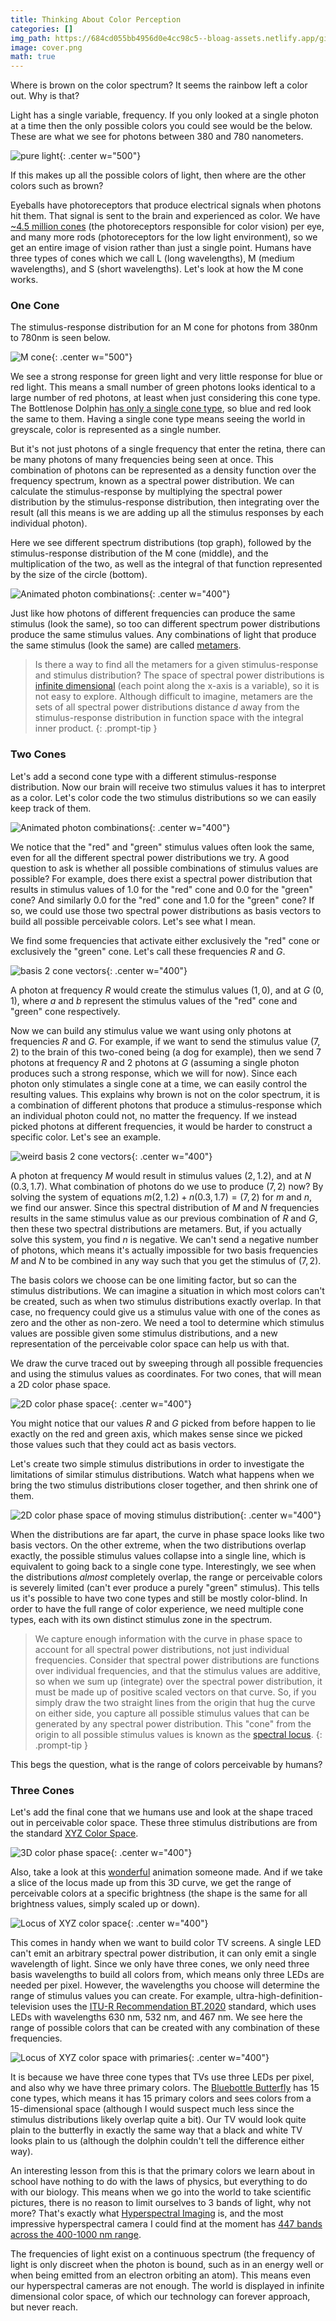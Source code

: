 ```yaml
---
title: Thinking About Color Perception
categories: []
img_path: https://684cd055bb4956d0e4cc98c5--bloag-assets.netlify.app/gifs/Color
image: cover.png
math: true
---
```


Where is brown on the color spectrum? It seems the rainbow left a color out. Why is that?

Light has a single variable, frequency. If you only looked at a single photon at a time then the only possible colors you could see would be the below. These are what we see for photons between 380 and 780 nanometers.

![pure light](colors.png){: .center w="500"}

If this makes up all the possible colors of light, then where are the other colors such as brown?

Eyeballs have photoreceptors that produce electrical signals when photons hit them. That signal is sent to the brain and experienced as color. We have [~4.5 million cones](https://www.ncbi.nlm.nih.gov/books/NBK10848) (the photoreceptors responsible for color vision) per eye, and many more rods (photoreceptors for the low light environment), so we get an entire image of vision rather than just a single point. Humans have three types of cones which we call L (long wavelengths), M (medium wavelengths), and S (short wavelengths). Let's look at how the M cone works.

### One Cone

The stimulus-response distribution for an M cone for photons from 380nm to 780nm is seen below.

![M cone](M.png){: .center w="500"}

We see a strong response for green light and very little response for blue or red light. This means a small number of green photons looks identical to a large number of red photons, at least when just considering this cone type. The Bottlenose Dolphin [has only a single cone type](https://pubmed.ncbi.nlm.nih.gov/9682867/), so blue and red look the same to them. Having a single cone type means seeing the world in greyscale, color is represented as a single number.

But it's not just photons of a single frequency that enter the retina, there can be many photons of many frequencies being seen at once. This combination of photons can be represented as a density function over the frequency spectrum, known as a spectral power distribution. We can calculate the stimulus-response by multiplying the spectral power distribution by the stimulus-response distribution, then integrating over the result (all this means is we are adding up all the stimulus responses by each individual photon).

Here we see different spectrum distributions (top graph), followed by the stimulus-response distribution of the M cone (middle), and the multiplication of the two, as well as the integral of that function represented by the size of the circle (bottom).

![Animated photon combinations](animatedCone.gif){: .center w="400"}

Just like how photons of different frequencies can produce the same stimulus (look the same), so too can different spectrum power distributions produce the same stimulus values. Any combinations of light that produce the same stimulus (look the same) are called [metamers](https://en.wikipedia.org/wiki/Metamerism_(color)).

> Is there a way to find all the metamers for a given stimulus-response and stimulus distribution? The space of spectral power distributions is [infinite dimensional](https://en.wikipedia.org/wiki/Hilbert_space) (each point along the x-axis is a variable), so it is not easy to explore. Although difficult to imagine, metamers are the sets of all spectral power distributions distance $d$ away from the stimulus-response distribution in function space with the integral inner product.
{: .prompt-tip }

### Two Cones

Let's add a second cone type with a different stimulus-response distribution. Now our brain will receive two stimulus values it has to interpret as a color. Let's color code the two stimulus distributions so we can easily keep track of them.

![Animated photon combinations](2animatedCones.gif){: .center w="400"}

We notice that the "red" and "green" stimulus values often look the same, even for all the different spectral power distributions we try. A good question to ask is whether all possible combinations of stimulus values are possible? For example, does there exist a spectral power distribution that results in stimulus values of 1.0 for the "red" cone and 0.0 for the "green" cone? And similarly 0.0 for the "red" cone and 1.0 for the "green" cone? If so, we could use those two spectral power distributions as basis vectors to build all possible perceivable colors. Let's see what I mean.

We find some frequencies that activate either exclusively the "red" cone or exclusively the "green" cone. Let's call these frequencies $R$ and $G$.

![basis 2 cone vectors](RGVecs.png){: .center w="400"}

A photon at frequency $R$ would create the stimulus values $(1, 0)$, and at $G$ $(0, 1)$, where $a$ and $b$ represent the stimulus values of the "red" cone and "green" cone respectively.

Now we can build any stimulus value we want using only photons at frequencies $R$ and $G$. For example, if we want to send the stimulus value $(7, 2)$ to the brain of this two-coned being (a dog for example), then we send 7 photons at frequency $R$ and 2 photons at $G$ (assuming a single photon produces such a strong response, which we will for now). Since each photon only stimulates a single cone at a time, we can easily control the resulting values. This explains why brown is not on the color spectrum, it is a combination of different photons that produce a stimulus-response which an individual photon could not, no matter the frequency. If we instead picked photons at different frequencies, it would be harder to construct a specific color. Let's see an example.

![weird basis 2 cone vectors](MNVecs.png){: .center w="400"}

A photon at frequency $M$ would result in stimulus values $(2, 1.2)$, and at $N$ $(0.3, 1.7)$. What combination of photons do we use to produce $(7, 2)$ now? By solving the system of equations $m (2, 1.2) + n (0.3, 1.7) = (7, 2)$ for $m$ and $n$, we find our answer. Since this spectral distribution of $M$ and $N$ frequencies results in the same stimulus value as our previous combination of $R$ and $G$, then these two spectral distributions are metamers. But, if you actually solve this system, you find $n$ is negative. We can't send a negative number of photons, which means it's actually impossible for two basis frequencies $M$ and $N$ to be combined in any way such that you get the stimulus of $(7, 2)$.

The basis colors we choose can be one limiting factor, but so can the stimulus distributions. We can imagine a situation in which most colors can't be created, such as when two stimulus distributions exactly overlap. In that case, no frequency could give us a stimulus value with one of the cones as zero and the other as non-zero. We need a tool to determine which stimulus values are possible given some stimulus distributions, and a new representation of the perceivable color space can help us with that.

We draw the curve traced out by sweeping through all possible frequencies and using the stimulus values as coordinates. For two cones, that will mean a 2D color phase space.

![2D color phase space](2dPhaseSpace.gif){: .center w="400"}

You might notice that our values $R$ and $G$ picked from before happen to lie exactly on the red and green axis, which makes sense since we picked those values such that they could act as basis vectors. 

Let's create two simple stimulus distributions in order to investigate the limitations of similar stimulus distributions. Watch what happens when we bring the two stimulus distributions closer together, and then shrink one of them.

![2D color phase space of moving stimulus distribution](animatedPhaseSpace.gif){: .center w="400"}

When the distributions are far apart, the curve in phase space looks like two basis vectors. On the other extreme, when the two distributions overlap exactly, the possible stimulus values collapse into a single line, which is equivalent to going back to a single cone type. Interestingly, we see when the distributions _almost_ completely overlap, the range or perceivable colors is severely limited (can't ever produce a purely "green" stimulus). This tells us it's possible to have two cone types and still be mostly color-blind. In order to have the full range of color experience, we need multiple cone types, each with its own distinct stimulus zone in the spectrum.

> We capture enough information with the curve in phase space to account for all spectral power distributions, not just individual frequencies. Consider that spectral power distributions are functions over individual frequencies, and that the stimulus values are additive, so when we sum up (integrate) over the spectral power distribution, it must be made up of positive scaled vectors on that curve. So, if you simply draw the two straight lines from the origin that hug the curve on either side, you capture all possible stimulus values that can be generated by any spectral power distribution. This "cone" from the origin to all possible stimulus values is known as the [spectral locus](https://www.sciencedirect.com/topics/engineering/spectral-locus).
{: .prompt-tip }

This begs the question, what is the range of colors perceivable by humans?

### Three Cones

Let's add the final cone that we humans use and look at the shape traced out in perceivable color space. These three stimulus distributions are from the standard [XYZ Color Space](https://en.wikipedia.org/wiki/CIE_1931_color_space).

![3D color phase space](3dPhaseSpace.gif){: .center w="400"}

Also, take a look at this [wonderful](https://youtu.be/x0-qoXOCOow) animation someone made. And if we take a slice of the locus made up from this 3D curve, we get the range of perceivable colors at a specific brightness (the shape is the same for all brightness values, simply scaled up or down).

![Locus of XYZ color space](locus.png){: .center w="400"}

This comes in handy when we want to build color TV screens. A single LED can't emit an arbitrary spectral power distribution, it can only emit a single wavelength of light. Since we only have three cones, we only need three basis wavelengths to build all colors from, which means only three LEDs are needed per pixel. However, the wavelengths you choose will determine the range of stimulus values you can create. For example, ultra-high-definition-television uses the [ITU-R Recommendation BT.2020](https://en.wikipedia.org/wiki/Rec._2020) standard, which uses LEDs with wavelengths 630 nm, 532 nm, and 467 nm. We see here the range of possible colors that can be created with any combination of these frequencies.

![Locus of XYZ color space with primaries](rec2020.png){: .center w="400"}

It is because we have three cone types that TVs use three LEDs per pixel, and also why we have three primary colors. The [Bluebottle Butterfly](https://entomologytoday.org/2016/03/09/the-eyes-of-common-bluebottle-butterflies-have-15-photoreceptor-classes/) has 15 cone types, which means it has 15 primary colors and sees colors from a 15-dimensional space (although I would suspect much less since the stimulus distributions likely overlap quite a bit). Our TV would look quite plain to the butterfly in exactly the same way that a black and white TV looks plain to us (although the dolphin couldn't tell the difference either way).

An interesting lesson from this is that the primary colors we learn about in school have nothing to do with the laws of physics, but everything to do with our biology. This means when we go into the world to take scientific pictures, there is no reason to limit ourselves to 3 bands of light, why not more? That's exactly what [Hyperspectral Imaging](https://en.wikipedia.org/wiki/Hyperspectral_imaging) is, and the most impressive hyperspectral camera I could find at the moment has [447 bands across the 400-1000 nm range](https://applied-infrared.com.au/product/xc2-high-resolution-hyperspectral/).

The frequencies of light exist on a continuous spectrum (the frequency of light is only discreet when the photon is bound, such as in an energy well or when being emitted from an electron orbiting an atom). This means even our hyperspectral cameras are not enough. The world is displayed in infinite dimensional color space, of which our technology can forever approach, but never reach.

